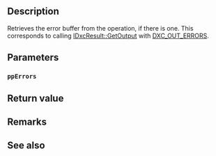 ## Description

Retrieves the error buffer from the operation, if there is one. This corresponds to calling [IDxcResult::GetOutput](https://learn.microsoft.com/windows/win32/api/dxcapi/nf-dxcapi-idxcresult-getoutput) with [DXC_OUT_ERRORS](https://learn.microsoft.com/windows/win32/api/dxcapi/ne-dxcapi-dxc_out_kind).

## Parameters

### `ppErrors`

## Return value

## Remarks

## See also